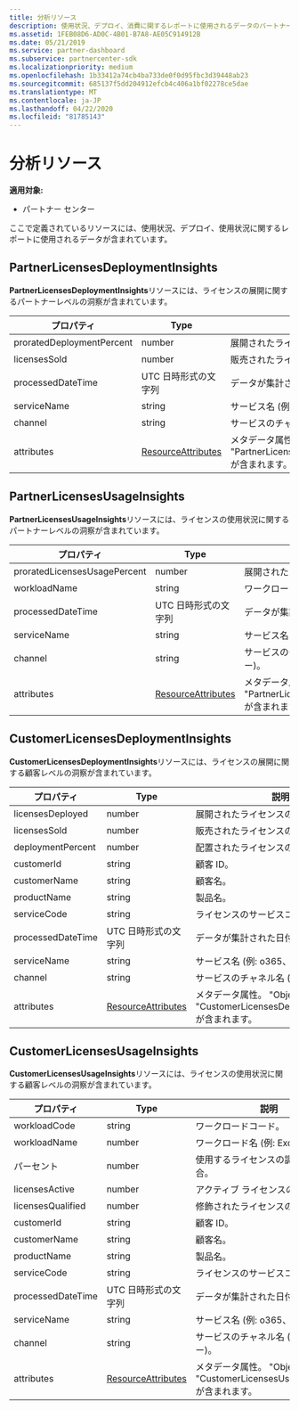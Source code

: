 ```yaml
---
title: 分析リソース
description: 使用状況、デプロイ、消費に関するレポートに使用されるデータのパートナーセンターリソース。
ms.assetid: 1FEB08D6-AD0C-4B01-B7A8-AE05C914912B
ms.date: 05/21/2019
ms.service: partner-dashboard
ms.subservice: partnercenter-sdk
ms.localizationpriority: medium
ms.openlocfilehash: 1b33412a74cb4ba733de0f0d95fbc3d39448ab23
ms.sourcegitcommit: 685137f5dd204912efcb4c406a1bf02278ce5dae
ms.translationtype: MT
ms.contentlocale: ja-JP
ms.lasthandoff: 04/22/2020
ms.locfileid: "81785143"
---
```

# <a name="analytics-resources"></a>分析リソース

**適用対象:**

- パートナー センター

ここで定義されているリソースには、使用状況、デプロイ、使用状況に関するレポートに使用されるデータが含まれています。

## <a name="partnerlicensesdeploymentinsights"></a>PartnerLicensesDeploymentInsights

**PartnerLicensesDeploymentInsights**リソースには、ライセンスの展開に関するパートナーレベルの洞察が含まれています。

| プロパティ                  | Type                                                           | 説明                                                                         |
|---------------------------|----------------------------------------------------------------|-------------------------------------------------------------------------------------|
| proratedDeploymentPercent | number                                                         | 展開されたライセンスの割合。                                                |
| licensesSold              | number                                                         | 販売されたライセンスの数。                                                        |
| processedDateTime         | UTC 日時形式の文字列                                 | データが集計された日付と時刻。                                     |
| serviceName               | string                                                         | サービス名 (例: o365、crm)。                                                  |
| channel                   | string                                                         | サービスのチャネル名 (例: リセラー)。                                    |
| attributes                | [ResourceAttributes](utility-resources.md#resourceattributes) | メタデータ属性。 "ObjectType": "PartnerLicensesDeploymentInsights" が含まれます。 |

## <a name="partnerlicensesusageinsights"></a>PartnerLicensesUsageInsights

**PartnerLicensesUsageInsights**リソースには、ライセンスの使用状況に関するパートナーレベルの洞察が含まれています。

| プロパティ                     | Type                                                           | 説明                                                                    |
|------------------------------|----------------------------------------------------------------|--------------------------------------------------------------------------------|
| proratedLicensesUsagePercent | number                                                         | 展開されたライセンスの割合。                                           |
| workloadName                 | string                                                         | ワークロード名 (例: exchange)。                                             |
| processedDateTime            | UTC 日時形式の文字列                                 | データが集計された日付と時刻。                                |
| serviceName                  | string                                                         | サービス名 (例: o365、crm)。                                             |
| channel                      | string                                                         | サービスのチャネル名 (例: リセラー)。                               |
| attributes                   | [ResourceAttributes](utility-resources.md#resourceattributes) | メタデータ属性。 "ObjectType": "PartnerLicensesUsageInsights" が含まれます。 |

## <a name="customerlicensesdeploymentinsights"></a>CustomerLicensesDeploymentInsights

**CustomerLicensesDeploymentInsights**リソースには、ライセンスの展開に関する顧客レベルの洞察が含まれています。

| プロパティ          | Type                                                           | 説明                                                                          |
|-------------------|----------------------------------------------------------------|--------------------------------------------------------------------------------------|
| licensesDeployed  | number                                                         | 展開されたライセンスの数。                                                     |
| licensesSold      | number                                                         | 販売されたライセンスの数。                                                         |
| deploymentPercent | number                                                         | 配置されたライセンスの調整された割合。                                        |
| customerId        | string                                                         | 顧客 ID。                                                             |
| customerName      | string                                                         | 顧客名。                                                                   |
| productName       | string                                                         | 製品名。                                                                    |
| serviceCode       | string                                                         | ライセンスのサービスコード。                                                     |
| processedDateTime | UTC 日時形式の文字列                                 | データが集計された日付と時刻。                                      |
| serviceName       | string                                                         | サービス名 (例: o365、crm)。                                                   |
| channel           | string                                                         | サービスのチャネル名 (例: リセラー)。                                     |
| attributes        | [ResourceAttributes](utility-resources.md#resourceattributes) | メタデータ属性。 "ObjectType": "CustomerLicensesDeploymentInsights" が含まれます。 |

## <a name="customerlicensesusageinsights"></a>CustomerLicensesUsageInsights

**CustomerLicensesUsageInsights**リソースには、ライセンスの使用状況に関する顧客レベルの洞察が含まれています。

| プロパティ          | Type                                                           | 説明                                                                     |
|-------------------|----------------------------------------------------------------|---------------------------------------------------------------------------------|
| workloadCode      | string                                                         | ワークロードコード。                                                              |
| workloadName      | number                                                         | ワークロード名 (例: Exchange)。                                              |
| パーセント      | number                                                         | 使用するライセンスの調整された割合。                                       |
| licensesActive    | number                                                         | アクティブ ライセンスの数です。                                                  |
| licensesQualified | number                                                         | 修飾されたライセンスの数。                                               |
| customerId        | string                                                         | 顧客 ID。                                                        |
| customerName      | string                                                         | 顧客名。                                                              |
| productName       | string                                                         | 製品名。                                                               |
| serviceCode       | string                                                         | ライセンスのサービスコード。                                                |
| processedDateTime | UTC 日時形式の文字列                                 | データが集計された日付と時刻。                                 |
| serviceName       | string                                                         | サービス名 (例: o365、crm)。                                              |
| channel           | string                                                         | サービスのチャネル名 (例: リセラー)。                                |
| attributes        | [ResourceAttributes](utility-resources.md#resourceattributes) | メタデータ属性。 "ObjectType": "CustomerLicensesUsageInsights" が含まれます。 |